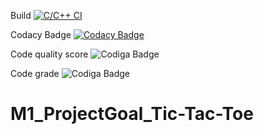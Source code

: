 Build
[![C/C++ CI](https://github.com/Anushri-Daryapurkar/M1_ProjectGoal_Tic-Tac-Toe/actions/workflows/c-cpp.yml/badge.svg?branch=main)](https://github.com/Anushri-Daryapurkar/M1_ProjectGoal_Tic-Tac-Toe/actions/workflows/c-cpp.yml)

Codacy Badge
[![Codacy Badge](https://app.codacy.com/project/badge/Grade/8c3a70e44252413da188572bed37284d)](https://www.codacy.com/gh/Anushri-Daryapurkar/M1_ProjectGoal_Tic-Tac-Toe/dashboard?utm_source=github.com&amp;utm_medium=referral&amp;utm_content=Anushri-Daryapurkar/M1_ProjectGoal_Tic-Tac-Toe&amp;utm_campaign=Badge_Grade)

Code quality score
![Codiga Badge](https://api.codiga.io/project/30939/score/svg)

Code grade
![Codiga Badge](https://api.codiga.io/project/30939/status/svg)

# M1_ProjectGoal_Tic-Tac-Toe
